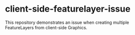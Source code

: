 # client-side-featurelayer-issue
This repository demonstrates an issue when creating multiple FeatureLayers from client-side Graphics.
